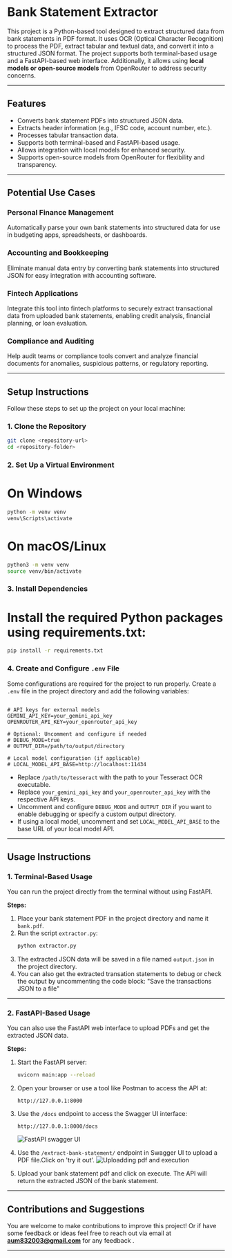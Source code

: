 # Bank Statement Extractor

This project is a Python-based tool designed to extract structured data from bank statements in PDF format. It uses OCR (Optical Character Recognition) to process the PDF, extract tabular and textual data, and convert it into a structured JSON format. The project supports both terminal-based usage and a FastAPI-based web interface. Additionally, it allows using **local models or open-source models** from OpenRouter to address security concerns.

---

## Features

- Converts bank statement PDFs into structured JSON data.
- Extracts header information (e.g., IFSC code, account number, etc.).
- Processes tabular transaction data.
- Supports both terminal-based and FastAPI-based usage.
- Allows integration with local models for enhanced security.
- Supports open-source models from OpenRouter for flexibility and transparency.

---

## Potential Use Cases

### Personal Finance Management
Automatically parse your own bank statements into structured data for use in budgeting apps, spreadsheets, or dashboards.

### Accounting and Bookkeeping
Eliminate manual data entry by converting bank statements into structured JSON for easy integration with accounting software.

### Fintech Applications
Integrate this tool into fintech platforms to securely extract transactional data from uploaded bank statements, enabling credit analysis, financial planning, or loan evaluation.

### Compliance and Auditing
Help audit teams or compliance tools convert and analyze financial documents for anomalies, suspicious patterns, or regulatory reporting.

---

## Setup Instructions

Follow these steps to set up the project on your local machine:

### 1. Clone the Repository
```bash
git clone <repository-url>
cd <repository-folder>
```

### 2. Set Up a Virtual Environment
# On Windows
```bash
python -m venv venv
venv\Scripts\activate
```

# On macOS/Linux
```bash
python3 -m venv venv
source venv/bin/activate
```

### 3. Install Dependencies
# Install the required Python packages using requirements.txt:
```bash
pip install -r requirements.txt
```

### 4. Create and Configure `.env` File
Some configurations are required for the project to run properly. Create a `.env` file in the project directory and add the following variables:

```env

# API keys for external models
GEMINI_API_KEY=your_gemini_api_key
OPENROUTER_API_KEY=your_openrouter_api_key

# Optional: Uncomment and configure if needed
# DEBUG_MODE=true
# OUTPUT_DIR=/path/to/output/directory

# Local model configuration (if applicable)
# LOCAL_MODEL_API_BASE=http://localhost:11434
```

- Replace `/path/to/tesseract` with the path to your Tesseract OCR executable.
- Replace `your_gemini_api_key` and `your_openrouter_api_key` with the respective API keys.
- Uncomment and configure `DEBUG_MODE` and `OUTPUT_DIR` if you want to enable debugging or specify a custom output directory.
- If using a local model, uncomment and set `LOCAL_MODEL_API_BASE` to the base URL of your local model API.

---

## Usage Instructions

### 1. Terminal-Based Usage
You can run the project directly from the terminal without using FastAPI.

**Steps:**
1. Place your bank statement PDF in the project directory and name it `bank.pdf`.
2. Run the script `extractor.py`:
   ```bash
   python extractor.py
   ```
3. The extracted JSON data will be saved in a file named `output.json` in the project directory.
4. You can also get the extracted transation statements to debug or check the output by uncommenting the code block: "Save the transactions JSON to a file"

---

### 2. FastAPI-Based Usage
You can also use the FastAPI web interface to upload PDFs and get the extracted JSON data.

**Steps:**
1. Start the FastAPI server:
   ```bash
   uvicorn main:app --reload
   ```
2. Open your browser or use a tool like Postman to access the API at:
   ```
   http://127.0.0.1:8000
   ```
3. Use the `/docs` endpoint to access the Swagger UI interface:
   ```
   http://127.0.0.1:8000/docs
   ```
   ![FastAPI swagger UI](https://github.com/user-attachments/assets/b00b431c-c0b1-43a3-a32e-36cf8fe31c6f)

4. Use the `/extract-bank-statement/` endpoint in Swagger UI to upload a PDF file.Click on 'try it out'.
   ![Uploadding pdf and execution](https://github.com/user-attachments/assets/896d1ff8-9860-4ca3-876b-5b14c9391ace)

5. Upload your bank statement pdf and click on execute. The API will return the extracted JSON of the bank statement.

---

## Contributions and Suggestions

You are welcome to make contributions to improve this project! Or if have some feedback or ideas feel free to reach out via email at **aum832003@gmail.com** for any feedback .

---

